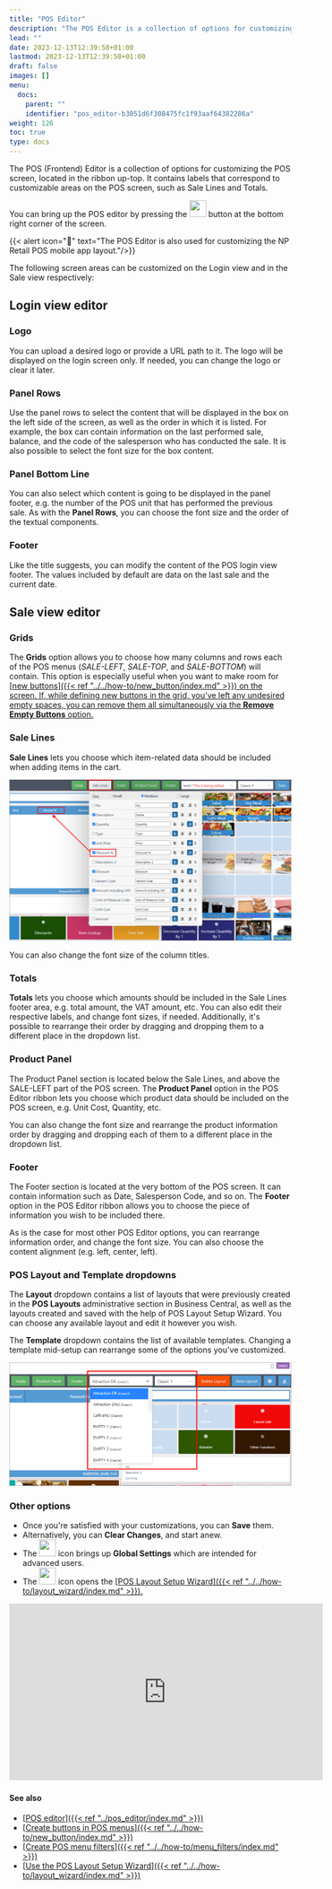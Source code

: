 ```yaml
---
title: "POS Editor"
description: "The POS Editor is a collection of options for customizing the POS screen. It contains labels that correspond to customizable areas on the POS screen, such as Sale Lines and Totals."
lead: ""
date: 2023-12-13T12:39:58+01:00
lastmod: 2023-12-13T12:39:58+01:00
draft: false
images: []
menu:
  docs:
    parent: ""
    identifier: "pos_editor-b3051d6f308475fc1f93aaf64382286a"
weight: 126
toc: true
type: docs
---
```


The POS (Frontend) Editor is a collection of options for customizing the POS screen, located in the ribbon up-top. It contains labels that correspond to customizable areas on the POS screen, such as Sale Lines and Totals.

You can bring up the POS editor by pressing the <image src="Images/cog.PNG" width="30" height="30"> button at the bottom right corner of the screen. 

{{< alert icon="📝" text="The POS Editor is also used for customizing the NP Retail POS mobile app layout."/>}}

The following screen areas can be customized on the Login view and in the Sale view respectively: 

## Login view editor

### Logo

You can upload a desired logo or provide a URL path to it. The logo will be displayed on the login screen only. If needed, you can change the logo or clear it later. 

### Panel Rows

Use the panel rows to select the content that will be displayed in the box on the left side of the screen, as well as the order in which it is listed. For example, the box can contain information on the last performed sale, balance, and the code of the salesperson who has conducted the sale. It is also possible to select the font size for the box content.

### Panel Bottom Line

You can also select which content is going to be displayed in the panel footer, e.g. the number of the POS unit that has performed the previous sale. As with the **Panel Rows**, you can choose the font size and the order of the textual components.

### Footer

Like the title suggests, you can modify the content of the POS login view footer. The values included by default are data on the last sale and the current date.

## Sale view editor

### Grids

The **Grids** option allows you to choose how many columns and rows each of the POS menus (*SALE-LEFT*, *SALE-TOP*, and *SALE-BOTTOM*) will contain. This option is especially useful when you want to make room for [<ins>new buttons<ins>]({{< ref "../../how-to/new_button/index.md" >}}) on the screen. If, while defining new buttons in the grid, you've left any undesired empty spaces, you can remove them all simultaneously via the **Remove Empty Buttons** option.

### Sale Lines

**Sale Lines** lets you choose which item-related data should be included when adding items in the cart. 

  ![sale_lines](Images/sale_lines.PNG)

You can also change the font size of the column titles.

### Totals

**Totals** lets you choose which amounts should be included in the Sale Lines footer area, e.g. total amount, the VAT amount, etc. You can also edit their respective labels, and change font sizes, if needed. Additionally, it's possible to rearrange their order by dragging and dropping them to a different place in the dropdown list. 

### Product Panel

The Product Panel section is located below the Sale Lines, and above the SALE-LEFT part of the POS screen. The **Product Panel** option in the POS Editor ribbon lets you choose which product data should be included on the POS screen, e.g. Unit Cost, Quantity, etc.

You can also change the font size and rearrange the product information order by dragging and dropping each of them to a different place in the dropdown list. 

### Footer

The Footer section is located at the very bottom of the POS screen. It can contain information such as Date, Salesperson Code, and so on. The **Footer** option in the POS Editor ribbon allows you to choose the piece of information you wish to be included there. 

As is the case for most other POS Editor options, you can rearrange information order, and change the font size. You can also choose the content alignment (e.g. left, center, left).

### POS Layout and Template dropdowns

The **Layout** dropdown contains a list of layouts that were previously created in the **POS Layouts** administrative section in Business Central, as well as the layouts created and saved with the help of POS Layout Setup Wizard. You can choose any available layout and edit it however you wish.

The **Template** dropdown contains the list of available templates. Changing a template mid-setup can rearrange some of the options you've customized.

   ![layout_and_template](Images/layout_and_template.PNG)

### Other options

- Once you're satisfied with your customizations, you can **Save** them. 
- Alternatively, you can **Clear Changes**, and start anew.
- The <image src="Images/cog.PNG" width="30" height="30"> icon brings up **Global Settings** which are intended for advanced users.
- The <image src="Images/weird_icon.PNG" width="30" height="30"> icon opens the [<ins>POS Layout Setup Wizard<ins>]({{< ref "../../how-to/layout_wizard/index.md" >}}).

<iframe width="560" height="315" src="https://www.youtube.com/embed/TOnYujxa7wc?si=pWIaJMF9Y0YYZmGQ" title="YouTube video player" frameborder="0" allow="accelerometer; autoplay; clipboard-write; encrypted-media; gyroscope; picture-in-picture; web-share" allowfullscreen></iframe>

#### See also

- [<ins>POS editor<ins>]({{< ref "../pos_editor/index.md" >}})
- [<ins>Create buttons in POS menus<ins>]({{< ref "../../how-to/new_button/index.md" >}})
- [<ins>Create POS menu filters<ins>]({{< ref "../../how-to/menu_filters/index.md" >}})
- [<ins>Use the POS Layout Setup Wizard<ins>]({{< ref "../../how-to/layout_wizard/index.md" >}})